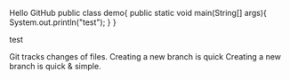 Hello GitHub
public class demo{
	public static void main(String[] args){
	System.out.println("test");
	}
}

test

Git tracks changes of files.
Creating a new branch is quick
Creating a new branch is quick & simple.
